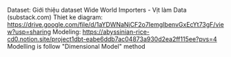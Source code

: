 
Dataset: Giới thiệu dataset Wide World Importers - Vịt làm Data (substack.com) 
Thiet ke diagram: https://drive.google.com/file/d/1aYDWNaNjCF2o7IemgIbenvGxEcYt73gF/view?usp=sharing 
Modeling: https://abyssinian-rice-cd0.notion.site/project1dbt-eabe6ddb7ac04873a930d2ea2ff115ee?pvs=4 
Modelling is follow "Dimensional Model" method

